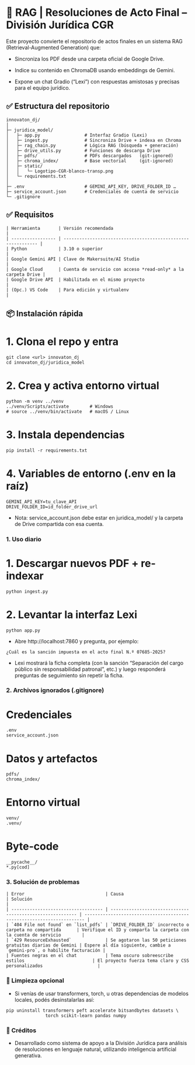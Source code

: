 # 🧠 RAG | Resoluciones de Acto Final – División Jurídica CGR

Este proyecto convierte el repositorio de actos finales en un sistema RAG (Retrieval-Augmented Generation) que:

- Sincroniza los PDF desde una carpeta oficial de Google Drive.

- Indice su contenido en ChromaDB usando embeddings de Gemini.

- Expone un chat Gradio (“Lexi”) con respuestas amistosas y precisas para el equipo jurídico.


## ✅ Estructura del repositorio

```
innovaton_dj/
│
├─ juridica_model/
│   ├─ app.py                 # Interfaz Gradio (Lexi)
│   ├─ ingest.py              # Sincroniza Drive + indexa en Chroma
│   ├─ rag_chain.py           # Lógica RAG (búsqueda + generación)
│   ├─ drive_utils.py         # Funciones de descarga Drive
│   ├─ pdfs/                  # PDFs descargados   (git-ignored)
│   ├─ chroma_index/          # Base vectorial     (git-ignored)
│   ├─ static/
│   │   └─ Logotipo-CGR-blanco-transp.png
│   └─ requirements.txt
│
├─ .env                       # GEMINI_API_KEY, DRIVE_FOLDER_ID …
├─ service_account.json       # Credenciales de cuenta de servicio
└─ .gitignore

```

## ✅ Requisitos

```
| Herramienta       | Versión recomendada                                          |
| ----------------- | ------------------------------------------------------------ |
| Python            | 3.10 o superior                                              |
| Google Gemini API | Clave de Makersuite/AI Studio                                |
| Google Cloud      | Cuenta de servicio con acceso *read-only* a la carpeta Drive |
| Google Drive API  | Habilitada en el mismo proyecto                              |
| (Opc.) VS Code    | Para edición y virtualenv                                    |
```

## 📦 Instalación rápida

# 1. Clona el repo y entra
```
git clone <url> innovaton_dj
cd innovaton_dj/juridica_model
```
# 2. Crea y activa entorno virtual
```
python -m venv ../venv
../venv/Scripts/activate        # Windows
# source ../venv/bin/activate   # macOS / Linux
```
# 3. Instala dependencias
```
pip install -r requirements.txt
```
# 4. Variables de entorno (.env en la raíz)
```
GEMINI_API_KEY=tu_clave_API
DRIVE_FOLDER_ID=id_folder_drive_url
```
- Nota: service_account.json debe estar en juridica_model/ y la carpeta de Drive compartida con esa cuenta.

### 1. Uso diario

# 1. Descargar nuevos PDF + re-indexar
```
python ingest.py
```
# 2. Levantar la interfaz Lexi
```
python app.py
```

- Abre http://localhost:7860 y pregunta, por ejemplo:
```
¿Cuál es la sanción impuesta en el acto final N.º 07685-2025?
```
- Lexi mostrará la ficha completa (con la sanción “Separación del cargo público sin responsabilidad patronal”, etc.) y luego responderá preguntas de seguimiento sin repetir la ficha.

### 2. Archivos ignorados (.gitignore)


# Credenciales
```
.env
service_account.json
```
# Datos y artefactos
```
pdfs/
chroma_index/
```
# Entorno virtual
```
venv/
.venv/
```
# Byte-code
```
__pycache__/
*.py[cod]
```

### 3. Solución de problemas

```
| Error                               | Causa                                                     | Solución                                                               |
| ----------------------------------- | --------------------------------------------------------- | ---------------------------------------------------------------------- |
| `404 File not found` en `list_pdfs` | `DRIVE_FOLDER_ID` incorrecto o carpeta no compartida      | Verifique el ID y comparta la carpeta con la cuenta de servicio        |
| `429 ResourceExhausted`             | Se agotaron las 50 peticiones gratuitas diarias de Gemini | Espere al día siguiente, cambie a `gemini-pro`, o habilite facturación |
| Fuentes negras en el chat           | Tema oscuro sobreescribe estilos                          | El proyecto fuerza tema claro y CSS personalizados                     |

```

### 🧹 Limpieza opcional

- Si venías de usar transformers, torch, u otras dependencias de modelos locales, podés desinstalarlas así:
```
pip uninstall transformers peft accelerate bitsandbytes datasets \
               torch scikit-learn pandas numpy

```
### 💬 Créditos

- Desarrollado como sistema de apoyo a la División Jurídica para análisis de resoluciones en lenguaje natural, utilizando inteligencia artificial generativa.

